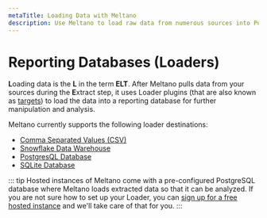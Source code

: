```yaml
---
metaTitle: Loading Data with Meltano
description: Use Meltano to load raw data from numerous sources into Postgres, Snowflake, and more. 
---
```


# Reporting Databases (Loaders)

**L**oading data is the **L** in the term **ELT**. After Meltano pulls data from your sources during the **E**xtract step, it uses Loader plugins (that are also known as [targets](/developer-tools/architecture.html#taps)) to load the data into a reporting database for further manipulation and analysis.

Meltano currently supports the following loader destinations:

- [Comma Separated Values (CSV)](/plugins/loaders/csv.html)
- [Snowflake Data Warehouse](/plugins/loaders/snowflake.html)
- [PostgresQL Database](/plugins/loaders/postgres.html)
- [SQLite Database](/plugins/loaders/sqlite.html)

::: tip
Hosted instances of Meltano come with a pre-configured PostgreSQL database where Meltano loads extracted data so that it can be analyzed. If you are not sure how to set up your Loader, you can [sign up for a free hosted instance](https://meltano.typeform.com/to/NJPwxv) and we'll take care of that for you.
:::